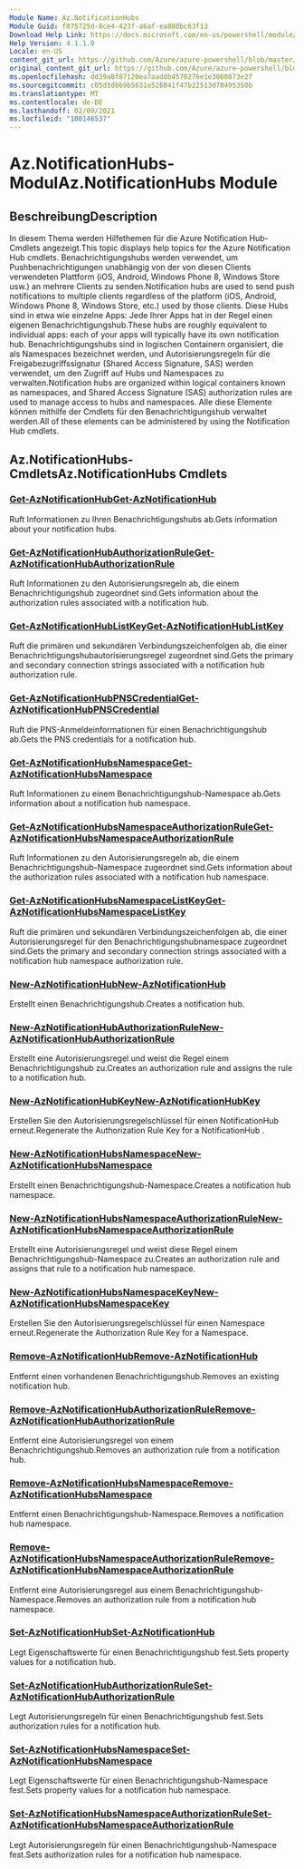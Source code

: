 ```yaml
---
Module Name: Az.NotificationHubs
Module Guid: f875725d-8ce4-423f-a6af-ea880bc63f13
Download Help Link: https://docs.microsoft.com/en-us/powershell/module/az.notificationhubs
Help Version: 4.1.1.0
Locale: en-US
content_git_url: https://github.com/Azure/azure-powershell/blob/master/src/NotificationHubs/NotificationHubs/help/Az.NotificationHubs.md
original_content_git_url: https://github.com/Azure/azure-powershell/blob/master/src/NotificationHubs/NotificationHubs/help/Az.NotificationHubs.md
ms.openlocfilehash: dd39a8f87120ea7aaddb4570276e1e3060873e2f
ms.sourcegitcommit: c05d3d669b5631e526841f47b22513d78495350b
ms.translationtype: MT
ms.contentlocale: de-DE
ms.lasthandoff: 02/09/2021
ms.locfileid: "100146537"
---
```

# <span data-ttu-id="7877e-101">Az.NotificationHubs-Modul</span><span class="sxs-lookup"><span data-stu-id="7877e-101">Az.NotificationHubs Module</span></span>
## <span data-ttu-id="7877e-102">Beschreibung</span><span class="sxs-lookup"><span data-stu-id="7877e-102">Description</span></span>
<span data-ttu-id="7877e-103">In diesem Thema werden Hilfethemen für die Azure Notification Hub-Cmdlets angezeigt.</span><span class="sxs-lookup"><span data-stu-id="7877e-103">This topic displays help topics for the Azure Notification Hub cmdlets.</span></span> <span data-ttu-id="7877e-104">Benachrichtigungshubs werden verwendet, um Pushbenachrichtigungen unabhängig von der von diesen Clients verwendeten Plattform (iOS, Android, Windows Phone 8, Windows Store usw.) an mehrere Clients zu senden.</span><span class="sxs-lookup"><span data-stu-id="7877e-104">Notification hubs are used to send push notifications to multiple clients regardless of the platform (iOS, Android, Windows Phone 8, Windows Store, etc.) used by those clients.</span></span> <span data-ttu-id="7877e-105">Diese Hubs sind in etwa wie einzelne Apps: Jede Ihrer Apps hat in der Regel einen eigenen Benachrichtigungshub.</span><span class="sxs-lookup"><span data-stu-id="7877e-105">These hubs are roughly equivalent to individual apps: each of your apps will typically have its own notification hub.</span></span> <span data-ttu-id="7877e-106">Benachrichtigungshubs sind in logischen Containern organisiert, die als Namespaces bezeichnet werden, und Autorisierungsregeln für die Freigabezugriffssignatur (Shared Access Signature, SAS) werden verwendet, um den Zugriff auf Hubs und Namespaces zu verwalten.</span><span class="sxs-lookup"><span data-stu-id="7877e-106">Notification hubs are organized within logical containers known as namespaces, and Shared Access Signature (SAS) authorization rules are used to manage access to hubs and namespaces.</span></span> <span data-ttu-id="7877e-107">Alle diese Elemente können mithilfe der Cmdlets für den Benachrichtigungshub verwaltet werden.</span><span class="sxs-lookup"><span data-stu-id="7877e-107">All of these elements can be administered by using the Notification Hub cmdlets.</span></span>

## <span data-ttu-id="7877e-108">Az.NotificationHubs-Cmdlets</span><span class="sxs-lookup"><span data-stu-id="7877e-108">Az.NotificationHubs Cmdlets</span></span>
### [<span data-ttu-id="7877e-109">Get-AzNotificationHub</span><span class="sxs-lookup"><span data-stu-id="7877e-109">Get-AzNotificationHub</span></span>](Get-AzNotificationHub.md)
<span data-ttu-id="7877e-110">Ruft Informationen zu Ihren Benachrichtigungshubs ab.</span><span class="sxs-lookup"><span data-stu-id="7877e-110">Gets information about your notification hubs.</span></span>

### [<span data-ttu-id="7877e-111">Get-AzNotificationHubAuthorizationRule</span><span class="sxs-lookup"><span data-stu-id="7877e-111">Get-AzNotificationHubAuthorizationRule</span></span>](Get-AzNotificationHubAuthorizationRule.md)
<span data-ttu-id="7877e-112">Ruft Informationen zu den Autorisierungsregeln ab, die einem Benachrichtigungshub zugeordnet sind.</span><span class="sxs-lookup"><span data-stu-id="7877e-112">Gets information about the authorization rules associated with a notification hub.</span></span>

### [<span data-ttu-id="7877e-113">Get-AzNotificationHubListKey</span><span class="sxs-lookup"><span data-stu-id="7877e-113">Get-AzNotificationHubListKey</span></span>](Get-AzNotificationHubListKey.md)
<span data-ttu-id="7877e-114">Ruft die primären und sekundären Verbindungszeichenfolgen ab, die einer Benachrichtigungshubautorisierungsregel zugeordnet sind.</span><span class="sxs-lookup"><span data-stu-id="7877e-114">Gets the primary and secondary connection strings associated with a notification hub authorization rule.</span></span>

### [<span data-ttu-id="7877e-115">Get-AzNotificationHubPNSCredential</span><span class="sxs-lookup"><span data-stu-id="7877e-115">Get-AzNotificationHubPNSCredential</span></span>](Get-AzNotificationHubPNSCredential.md)
<span data-ttu-id="7877e-116">Ruft die PNS-Anmeldeinformationen für einen Benachrichtigungshub ab.</span><span class="sxs-lookup"><span data-stu-id="7877e-116">Gets the PNS credentials for a notification hub.</span></span>

### [<span data-ttu-id="7877e-117">Get-AzNotificationHubsNamespace</span><span class="sxs-lookup"><span data-stu-id="7877e-117">Get-AzNotificationHubsNamespace</span></span>](Get-AzNotificationHubsNamespace.md)
<span data-ttu-id="7877e-118">Ruft Informationen zu einem Benachrichtigungshub-Namespace ab.</span><span class="sxs-lookup"><span data-stu-id="7877e-118">Gets information about a notification hub namespace.</span></span>

### [<span data-ttu-id="7877e-119">Get-AzNotificationHubsNamespaceAuthorizationRule</span><span class="sxs-lookup"><span data-stu-id="7877e-119">Get-AzNotificationHubsNamespaceAuthorizationRule</span></span>](Get-AzNotificationHubsNamespaceAuthorizationRule.md)
<span data-ttu-id="7877e-120">Ruft Informationen zu den Autorisierungsregeln ab, die einem Benachrichtigungshub-Namespace zugeordnet sind.</span><span class="sxs-lookup"><span data-stu-id="7877e-120">Gets information about the authorization rules associated with a notification hub namespace.</span></span>

### [<span data-ttu-id="7877e-121">Get-AzNotificationHubsNamespaceListKey</span><span class="sxs-lookup"><span data-stu-id="7877e-121">Get-AzNotificationHubsNamespaceListKey</span></span>](Get-AzNotificationHubsNamespaceListKey.md)
<span data-ttu-id="7877e-122">Ruft die primären und sekundären Verbindungszeichenfolgen ab, die einer Autorisierungsregel für den Benachrichtigungshubnamespace zugeordnet sind.</span><span class="sxs-lookup"><span data-stu-id="7877e-122">Gets the primary and secondary connection strings associated with a notification hub namespace authorization rule.</span></span>

### [<span data-ttu-id="7877e-123">New-AzNotificationHub</span><span class="sxs-lookup"><span data-stu-id="7877e-123">New-AzNotificationHub</span></span>](New-AzNotificationHub.md)
<span data-ttu-id="7877e-124">Erstellt einen Benachrichtigungshub.</span><span class="sxs-lookup"><span data-stu-id="7877e-124">Creates a notification hub.</span></span>

### [<span data-ttu-id="7877e-125">New-AzNotificationHubAuthorizationRule</span><span class="sxs-lookup"><span data-stu-id="7877e-125">New-AzNotificationHubAuthorizationRule</span></span>](New-AzNotificationHubAuthorizationRule.md)
<span data-ttu-id="7877e-126">Erstellt eine Autorisierungsregel und weist die Regel einem Benachrichtigungshub zu.</span><span class="sxs-lookup"><span data-stu-id="7877e-126">Creates an authorization rule and assigns the rule to a notification hub.</span></span>

### [<span data-ttu-id="7877e-127">New-AzNotificationHubKey</span><span class="sxs-lookup"><span data-stu-id="7877e-127">New-AzNotificationHubKey</span></span>](New-AzNotificationHubKey.md)
<span data-ttu-id="7877e-128">Erstellen Sie den Autorisierungsregelschlüssel für einen NotificationHub erneut.</span><span class="sxs-lookup"><span data-stu-id="7877e-128">Regenerate the Authorization Rule Key for a NotificationHub .</span></span>

### [<span data-ttu-id="7877e-129">New-AzNotificationHubsNamespace</span><span class="sxs-lookup"><span data-stu-id="7877e-129">New-AzNotificationHubsNamespace</span></span>](New-AzNotificationHubsNamespace.md)
<span data-ttu-id="7877e-130">Erstellt einen Benachrichtigungshub-Namespace.</span><span class="sxs-lookup"><span data-stu-id="7877e-130">Creates a notification hub namespace.</span></span>

### [<span data-ttu-id="7877e-131">New-AzNotificationHubsNamespaceAuthorizationRule</span><span class="sxs-lookup"><span data-stu-id="7877e-131">New-AzNotificationHubsNamespaceAuthorizationRule</span></span>](New-AzNotificationHubsNamespaceAuthorizationRule.md)
<span data-ttu-id="7877e-132">Erstellt eine Autorisierungsregel und weist diese Regel einem Benachrichtigungshub-Namespace zu.</span><span class="sxs-lookup"><span data-stu-id="7877e-132">Creates an authorization rule and assigns that rule to a notification hub namespace.</span></span>

### [<span data-ttu-id="7877e-133">New-AzNotificationHubsNamespaceKey</span><span class="sxs-lookup"><span data-stu-id="7877e-133">New-AzNotificationHubsNamespaceKey</span></span>](New-AzNotificationHubsNamespaceKey.md)
<span data-ttu-id="7877e-134">Erstellen Sie den Autorisierungsregelschlüssel für einen Namespace erneut.</span><span class="sxs-lookup"><span data-stu-id="7877e-134">Regenerate the Authorization Rule Key for a Namespace.</span></span>

### [<span data-ttu-id="7877e-135">Remove-AzNotificationHub</span><span class="sxs-lookup"><span data-stu-id="7877e-135">Remove-AzNotificationHub</span></span>](Remove-AzNotificationHub.md)
<span data-ttu-id="7877e-136">Entfernt einen vorhandenen Benachrichtigungshub.</span><span class="sxs-lookup"><span data-stu-id="7877e-136">Removes an existing notification hub.</span></span>

### [<span data-ttu-id="7877e-137">Remove-AzNotificationHubAuthorizationRule</span><span class="sxs-lookup"><span data-stu-id="7877e-137">Remove-AzNotificationHubAuthorizationRule</span></span>](Remove-AzNotificationHubAuthorizationRule.md)
<span data-ttu-id="7877e-138">Entfernt eine Autorisierungsregel von einem Benachrichtigungshub.</span><span class="sxs-lookup"><span data-stu-id="7877e-138">Removes an authorization rule from a notification hub.</span></span>

### [<span data-ttu-id="7877e-139">Remove-AzNotificationHubsNamespace</span><span class="sxs-lookup"><span data-stu-id="7877e-139">Remove-AzNotificationHubsNamespace</span></span>](Remove-AzNotificationHubsNamespace.md)
<span data-ttu-id="7877e-140">Entfernt einen Benachrichtigungshub-Namespace.</span><span class="sxs-lookup"><span data-stu-id="7877e-140">Removes a notification hub namespace.</span></span>

### [<span data-ttu-id="7877e-141">Remove-AzNotificationHubsNamespaceAuthorizationRule</span><span class="sxs-lookup"><span data-stu-id="7877e-141">Remove-AzNotificationHubsNamespaceAuthorizationRule</span></span>](Remove-AzNotificationHubsNamespaceAuthorizationRule.md)
<span data-ttu-id="7877e-142">Entfernt eine Autorisierungsregel aus einem Benachrichtigungshub-Namespace.</span><span class="sxs-lookup"><span data-stu-id="7877e-142">Removes an authorization rule from a notification hub namespace.</span></span>

### [<span data-ttu-id="7877e-143">Set-AzNotificationHub</span><span class="sxs-lookup"><span data-stu-id="7877e-143">Set-AzNotificationHub</span></span>](Set-AzNotificationHub.md)
<span data-ttu-id="7877e-144">Legt Eigenschaftswerte für einen Benachrichtigungshub fest.</span><span class="sxs-lookup"><span data-stu-id="7877e-144">Sets property values for a notification hub.</span></span>

### [<span data-ttu-id="7877e-145">Set-AzNotificationHubAuthorizationRule</span><span class="sxs-lookup"><span data-stu-id="7877e-145">Set-AzNotificationHubAuthorizationRule</span></span>](Set-AzNotificationHubAuthorizationRule.md)
<span data-ttu-id="7877e-146">Legt Autorisierungsregeln für einen Benachrichtigungshub fest.</span><span class="sxs-lookup"><span data-stu-id="7877e-146">Sets authorization rules for a notification hub.</span></span>

### [<span data-ttu-id="7877e-147">Set-AzNotificationHubsNamespace</span><span class="sxs-lookup"><span data-stu-id="7877e-147">Set-AzNotificationHubsNamespace</span></span>](Set-AzNotificationHubsNamespace.md)
<span data-ttu-id="7877e-148">Legt Eigenschaftswerte für einen Benachrichtigungshub-Namespace fest.</span><span class="sxs-lookup"><span data-stu-id="7877e-148">Sets property values for a notification hub namespace.</span></span>

### [<span data-ttu-id="7877e-149">Set-AzNotificationHubsNamespaceAuthorizationRule</span><span class="sxs-lookup"><span data-stu-id="7877e-149">Set-AzNotificationHubsNamespaceAuthorizationRule</span></span>](Set-AzNotificationHubsNamespaceAuthorizationRule.md)
<span data-ttu-id="7877e-150">Legt Autorisierungsregeln für einen Benachrichtigungshub-Namespace fest.</span><span class="sxs-lookup"><span data-stu-id="7877e-150">Sets authorization rules for a notification hub namespace.</span></span>


